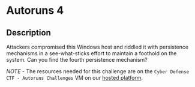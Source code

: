 # Autoruns 4

## Description

Attackers compromised this Windows host and riddled it with persistence mechanisms in a see-what-sticks effort to maintain a foothold on the system. Can you find the fourth persistence mechanism?

*NOTE* - The resources needed for this challenge are on the `Cyber Defense CTF - Autoruns Challenges` VM on our [hosted platform](https://training.leveleffect.com/courses/f4a9466f-edb0-42ff-bb0e-a95af2b05de5).

